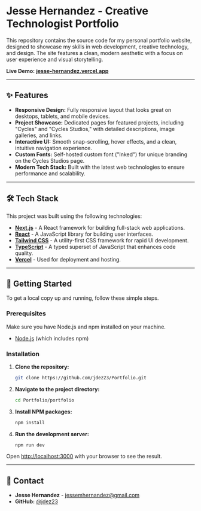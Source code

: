 # Jesse Hernandez - Creative Technologist Portfolio

This repository contains the source code for my personal portfolio website, designed to showcase my skills in web development, creative technology, and design. The site features a clean, modern aesthetic with a focus on user experience and visual storytelling.

**Live Demo:** [**jesse-hernandez.vercel.app**](https://jesse-hernandez.vercel.app)

---

## ✨ Features

- **Responsive Design:** Fully responsive layout that looks great on desktops, tablets, and mobile devices.
- **Project Showcase:** Dedicated pages for featured projects, including "Cycles" and "Cycles Studios," with detailed descriptions, image galleries, and links.
- **Interactive UI:** Smooth snap-scrolling, hover effects, and a clean, intuitive navigation experience.
- **Custom Fonts:** Self-hosted custom font ("Inked") for unique branding on the Cycles Studios page.
- **Modern Tech Stack:** Built with the latest web technologies to ensure performance and scalability.

---

## 🛠️ Tech Stack

This project was built using the following technologies:

- **[Next.js](https://nextjs.org/)** - A React framework for building full-stack web applications.
- **[React](https://reactjs.org/)** - A JavaScript library for building user interfaces.
- **[Tailwind CSS](https://tailwindcss.com/)** - A utility-first CSS framework for rapid UI development.
- **[TypeScript](https://www.typescriptlang.org/)** - A typed superset of JavaScript that enhances code quality.
- **[Vercel](https://vercel.com/)** - Used for deployment and hosting.

---

## 🚀 Getting Started

To get a local copy up and running, follow these simple steps.

### Prerequisites

Make sure you have Node.js and npm installed on your machine.
- [Node.js](https://nodejs.org/en/download/) (which includes npm)

### Installation

1.  **Clone the repository:**
    ```sh
    git clone https://github.com/jdez23/Portfolio.git
    ```
2.  **Navigate to the project directory:**
    ```sh
    cd Portfolio/portfolio
    ```
3.  **Install NPM packages:**
    ```sh
    npm install
    ```
4.  **Run the development server:**
    ```sh
    npm run dev
    ```

Open [http://localhost:3000](http://localhost:3000) with your browser to see the result.

---

## 👤 Contact

- **Jesse Hernandez** - [jessemhernandez@gmail.com](mailto:jessemhernandez@gmail.com)
- **GitHub:** [@jdez23](https://github.com/jdez23)